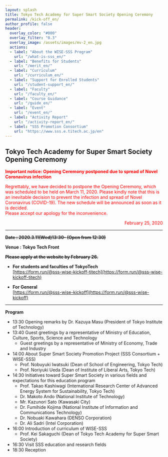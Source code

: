 ```yaml
---
layout: splash
title: Tokyo Tech Academy for Super Smart Society Opening Ceremony
permalink: /kick-off_en/
author_profile: false
header:
  overlay_color: "#000"
  overlay_filter: "0.3"
  overlay_image: /assets/images/mv-2_en.jpg
  actions:
  - label: "About the WISE-SSS Program"
    url: "/what-is-sss_en/"
  - label: "Benefits for Students"
    url: "/merit_en/"
  - label: "Curriculum"
    url: "/curriculum_en/"
  - label: "Support for Enrolled Students"
    url: "/student-support_en/"
  - label: "Faculty"
    url: "/faculty_en/"
  - label: "Course Guidance"
    url: "/guide_en/"
  - label: "Event"
    url: "/event_en/"
  - label: "Activity Report"
    url: "/activity-report_en/"
  - label: "SSS Promotion Consortium"
    url: "https://www.sss.e.titech.ac.jp/en"
---
```

## Tokyo Tech Academy for Super Smart Society Opening Ceremony

**<span style="color:Red">Important notice: Opening Ceremony postponed due to spread of Novel Coronavirus infection</span>**

<span style="color:Red">
Regrettably, we have decided to postpone the Opening Ceremony, which was scheduled to be held on March 11, 2020.  Please kindly note that this is an inevitable decision to prevent the infection and spread of Novel Coronavirus (COVID-19).  The new schedule will be announced as soon as it is decided.<br>
Please accept our apology for the inconvenience.
</span>
<p style="color:Red" align="right" >February 25, 2020</p>

<hr>

**~~Date : 2020.3.11(Wed)13:30-   (Open from 12:30)~~**

**Venue : Tokyo Tech Front**

**~~Please apply at the website by February 26.~~**

* **For students and faculties of TokyoTech**<br>
[https://form.run/@sss-wise-kickoff-titech](https://form.run/@sss-wise-kickoff-titech)

* **For General**<br>
[https://form.run/@sss-wise-kickoff](https://form.run/@sss-wise-kickoff)

<hr>

**Program**

* 13:30 Opening remarks by Dr. Kazuya Masu (President of Tokyo Institute of Technology)
* 13:40 Guest greetings by a representative of Ministry of Education, Culture, Sports, Science and Technology
  * Guest greetings by a representative of Ministry of Economy, Trade and Industry
* 14:00 About Super Smart Society Promotion Project (SSS Consortium + WISE-SSS)
  * Prof. Nobuyuki Iwatsuki (Dean of School of Engineering, Tokyo Tech)
  * Prof. Noriyuki Ueda (Dean of Institute of Liberal Arts, Tokyo Tech)
* 14:30 Initiatives toward Super Smart Society in various fields and expectations for this education program
  * Prof. Takao Kashiwagi (International Research Center of Advanced Energy System for Sustainability, Tokyo Tech)
  * Dr. Makoto Ando (National Institute of Technology)
  * Mr. Kazunori Sato (Kawasaki City)
  * Dr. Fumihide Kojima (National Institute of Information and Communications Technology)
  * Dr. Nobuaki Kawahara (DENSO Corporation)
  * Dr. Ali Sadri (Intel Corporation)
* 16:00 Introduction of curriculum of WISE-SSS
  * Prof. Kei Sakaguchi (Dean of Tokyo Tech Academy for Super Smart Society)
* 16:30 Visit SSS education and research fields
* 18:30 Reception
